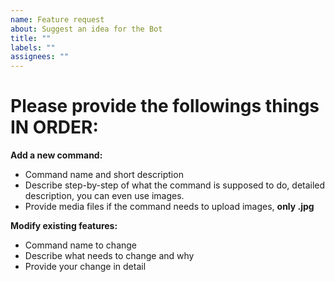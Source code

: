 ```yaml
---
name: Feature request
about: Suggest an idea for the Bot
title: ""
labels: ""
assignees: ""
---
```


# Please provide the followings things IN ORDER:

**Add a new command:**

- Command name and short description
- Describe step-by-step of what the command is supposed to do, detailed description, you can even use images.
- Provide media files if the command needs to upload images, **only .jpg**

**Modify existing features:**

- Command name to change
- Describe what needs to change and why
- Provide your change in detail
